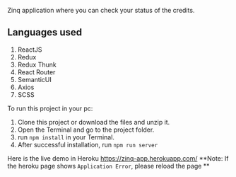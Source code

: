 Zinq application where you can check your status of the credits.

## Languages used
1. ReactJS
2. Redux
3. Redux Thunk
4. React Router
5. SemanticUI
6. Axios
7. SCSS 

To run this project in your pc:
1. Clone this project or download the files and unzip it.
2. Open the Terminal and go to the project folder.
3. run `npm install` in your Terminal.
4. After successful installation, run `npm run server`

Here is the live demo in Heroku https://zinq-app.herokuapp.com/
**Note: If the heroku page shows `Application Error`, please reload the page **
